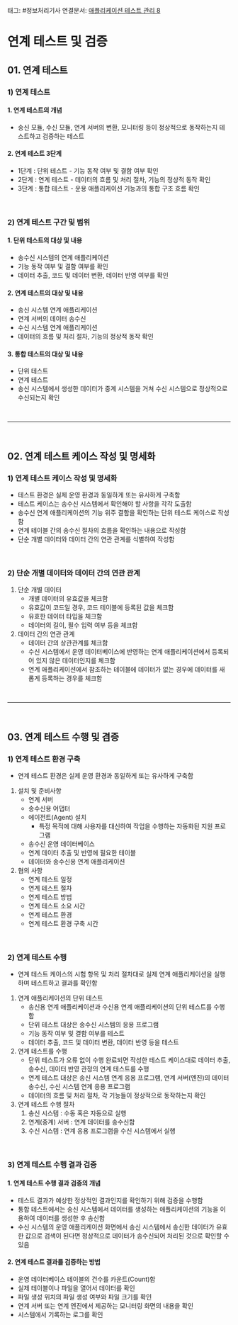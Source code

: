 태그: #정보처리기사 
연결문서: [애플리케이션 테스트 관리 8](애플리케이션%20테스트%20관리%208.md)

# 연계 테스트 및 검증

## 01. 연계 테스트

### 1) 연계 테스트

#### 1. 연계 테스트의 개념
- 송신 모듈, 수신 모듈, 연계 서버의 변환, 모니터링 등이 정상적으로 동작하는지 테스트하고 검증하는 테스트

#### 2. 연계 테스트 3단계
- 1단계 : 단위 테스트 - 기능 동작 여부 및 결함 여부 확인
- 2단계 : 연계 테스트 - 데이터의 흐름 및 처리 절차, 기능의 정상적 동작 확인
- 3단계 : 통합 테스트 - 운용 애플리케이션 기능과의 통합 구조 흐름 확인

<br>

### 2) 연계 테스트 구간 및 범위

#### 1. 단위 테스트의 대상 및 내용
- 송수신 시스템의 연계 애플리케이션
- 기능 동작 여부 및 결함 여부를 확인
- 데이터 추출, 코드 및 데이터 변환, 데이터 반영 여부를 확인

#### 2. 연계 테스트의 대상 및 내용
- 송신 시스템 연계 애플리케이션
- 연계 서버의 데이터 송수신
- 수신 시스템 연계 애플리케이션
- 데이터의 흐름 및 처리 절차, 기능의 정상적 동작 확인

#### 3. 통합 테스트의 대상 및 내용
- 단위 테스트
- 연계 테스트
- 송신 시스템에서 생성한 데이터가 중계 시스템을 거쳐 수신 시스템으로 정상적으로 수신되는지 확인

<br>

---

<br>

## 02. 연계 테스트 케이스 작성 및 명세화

### 1) 연계 테스트 케이스 작성 및 명세화
- 테스트 환경은 실제 운영 환경과 동일하게 또는 유사하게 구축함
- 테스트 케이스는 송수신 시스템에서 확인해야 할 사항을 각각 도출함
- 송수신 연계 애플리케이션의 기능 위주 결함을 확인하는 단위 테스트 케이스로 작성함
- 연계 테이블 간의 송수신 절차의 흐름을 확인하는 내용으로 작성함
- 단순 개별 데이터와 데이터 간의 연관 관계를 식별하여 작성함

<br>

### 2) 단순 개별 데이터와 데이터 간의 연관 관계
1. 단순 개별 데이터
    - 개별 데이터의 유효값을 체크함
    - 유효값이 코드일 경우, 코드 테이블에 등록된 값을 체크함
    - 유효한 데이터 타입을 체크함
    - 데이터의 길이, 필수 입력 여부 등을 체크함
2. 데이터 간의 연관 관계
    - 데이터 간의 상관관계를 체크함
    - 수신 시스템에서 운영 데이터베이스에 반영하는 연계 애플리케이션에서 등록되어 있지 않은 데이터인지를 체크함
    - 연계 애플리케이션에서 참조하는 테이블에 데이터가 없는 경우에 데이터를 새롭게 등록하는 경우를 체크함

<br>

---

<br>

## 03. 연계 테스트 수행 및 겸증

### 1) 연계 테스트 환경 구축
- 연계 테스트 환경은 실제 운영 환경과 동일하게 또는 유사하게 구축함
1. 설치 및 준비사항
    - 연계 서버
    - 송수신용 어댑터
    - 에이전트(Agent) 설치
        - 특정 목적에 대해 사용자를 대신하여 작업을 수행하는 자동화된 지원 프로그램
    - 송수신 운영 데이터베이스
    - 연계 데이터 추출 및 반영에 필요한 테이블
    - 데이터와 송수신용 연계 애플리케이션
2. 협의 사항
    - 연계 테스트 일정
    - 연계 테스트 절차
    - 연계 테스트 방법
    - 연계 테스트 소요 시간
    - 연계 테스트 환경
    - 연계 테스트 환경 구축 시간

<br>

### 2) 연계 테스트 수행
- 연계 테스트 케이스의 시험 항목 및 처리 절차대로 실제 연계 애플리케이션을 실행하며 테스트하고 결과를 확인함
1. 연계 애플리케이션의 단위 테스트
    - 송신용 연계 애플리케이션과 수신용 연계 애플리케이션의 단위 테스트를 수행함
    - 단위 테스트 대상은 송수신 시스템의 응용 프로그램
    - 기능 동작 여부 및 결함 여부를 테스트
    - 데이터 추출, 코드 및 데이터 변환, 데이터 반영 등을 테스트
2. 연계 테스트를 수행
    - 단위 테스트가 오류 없이 수행 완료되면 작성한 테스트 케이스대로 데이터 추출, 송수신, 데이터 반영 관정의 연계 테스트를 수행
    - 연계 테스트 대상은 송신 시스템 연계 응용 프로그램, 연계 서버(엔진)의 데이터 송수신, 수신 시스템 연계 응용 프로그램
    - 데이터의 흐름 및 처리 절차, 각 기능들이 정상적으로 동작하는지 확인
3. 연계 테스트 수행 절차
    1. 송신 시스템 : 수동 혹은 자동으로 실행
    2. 연계(중계) 서버 : 연계 데이터를 송수신함
    3. 수신 시스템 : 연계 응용 프로그램을 수신 시스템에서 실행

<br>

### 3) 연계 테스트 수행 결과 검증

#### 1. 연계 테스트 수행 결과 검증의 개념
- 테스트 결과가 예상한 정상적인 결과인지를 확인하기 위해 검증을 수행함
- 통합 테스트에서는 송신 시스템에서 데이터를 생성하는 애플리케이션의 기능을 이용하여 데이터를 생성한 후 송신함
- 수신 시스템의 운영 애플리케이션 화면에서 송신 시스템에서 송신한 데이터가 유효한 값으로 검색이 된다면 정상적으로 데이터가 송수신되어 처리된 것으로 확인할 수 있음

#### 2. 연계 테스트 결과를 검증하는 방법
- 운영 데이터베이스 테이블의 건수를 카운트(Count)함
- 실제 테이블이나 파일을 열어서 데이터를 확인
- 파일 생성 위치의 파일 생성 여부와 파일 크기를 확인
- 연계 서버 또는 연계 엔진에서 제공하는 모니터링 화면의 내용을 확인
- 시스템에서 기록하는 로그를 확인
